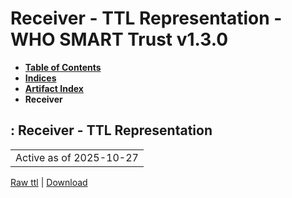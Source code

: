 # Receiver - TTL Representation - WHO SMART Trust v1.3.0

* [**Table of Contents**](toc.md)
* [**Indices**](indices.md)
* [**Artifact Index**](artifacts.md)
* **Receiver**

## : Receiver - TTL Representation

| |
| :--- |
| Active as of 2025-10-27 |

[Raw ttl](ActorDefinition-Receiver.ttl) | [Download](ActorDefinition-Receiver.ttl)

